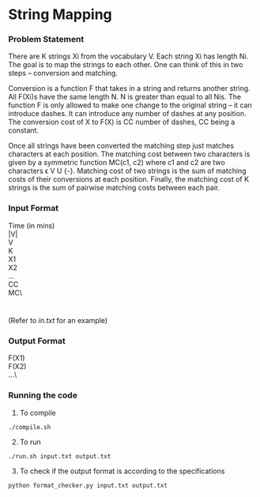 # String Mapping

### Problem Statement
There are K strings Xi from the vocabulary V. Each string Xi has length Ni. The goal is to map the strings to each other. One can think of this in two steps – conversion and matching.

Conversion is a function F that takes in a string and returns another string. All F(Xi)s have the same length N. N is greater than equal to all Nis. The function F is only allowed to make one change to the original string – it can introduce dashes. It can introduce any number of dashes at any position. The conversion cost of X to F(X) is CC number of dashes, CC being a constant.

Once all strings have been converted the matching step just matches characters at each position. The matching cost between two characters is given by a symmetric function MC(c1, c2) where c1 and c2 are two characters ϵ V U {-}. Matching cost of two strings is the sum of matching costs of their conversions at each position. Finally, the matching cost of K strings is the sum of pairwise matching costs between each pair.

### Input Format
Time (in mins)\
|V|\
V\
K\
X1\
X2\
…\
CC\
MC\
#

(Refer to *in.txt* for an example)

### Output Format
F(X1)\
F(X2)\
…\

### Running the code
1. To compile
```
./compile.sh
```

2. To run
```
./run.sh input.txt output.txt
```

3. To check if the output format is according to the specifications
```
python format_checker.py input.txt output.txt
```